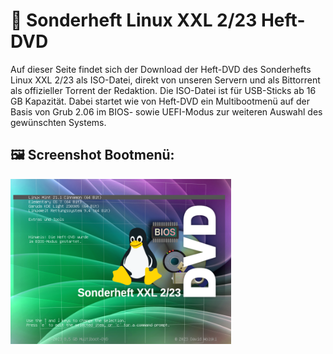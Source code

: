 # 💽 Sonderheft Linux XXL 2/23 Heft-DVD

Auf dieser Seite findet sich der Download der Heft-DVD des Sonderhefts Linux XXL 2/23 als ISO-Datei, direkt von unseren Servern und als Bittorrent als offizieller Torrent der Redaktion. Die ISO-Datei ist für USB-Sticks ab 16 GB Kapazität. Dabei startet wie von Heft-DVD ein Multibootmenü auf der Basis von Grub 2.06 im BIOS- sowie UEFI-Modus zur weiteren Auswahl des gewünschten Systems.

## 🖼️ Screenshot Bootmenü:
<img src="https://raw.githubusercontent.com/LinuxWelt/LinuxWelt/main/docs/images/LinuxWelt_XXL-2023-2_menu.png" width="70%">
